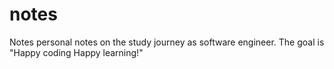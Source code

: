 # notes
Notes
personal notes on the study journey as software engineer. 
The goal is "Happy coding Happy learning!"
